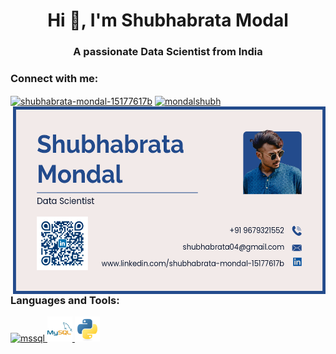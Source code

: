 <h1 align="center">Hi 👋, I'm Shubhabrata Modal</h1>
<h3 align="center">A passionate Data Scientist from India</h3>

<h3 align="left">Connect with me:</h3>
<p align="left">
<a href="https://linkedin.com/in/shubhabrata-mondal-15177617b" target="blank"><img align="center" src="https://raw.githubusercontent.com/rahuldkjain/github-profile-readme-generator/master/src/images/icons/Social/linked-in-alt.svg" alt="shubhabrata-mondal-15177617b" height="30" width="40" /></a>
<a href="https://instagram.com/mondalshubh" target="blank"><img align="center" src="https://raw.githubusercontent.com/rahuldkjain/github-profile-readme-generator/master/src/images/icons/Social/instagram.svg" alt="mondalshubh" height="30" width="40" /></a>
<img align="right" src="gitcard.png" width="500" height="300" alt="GitCard">
</p>

<h3 align="left">Languages and Tools:</h3>
<p align="left"> <a href="https://www.microsoft.com/en-us/sql-server" target="_blank" rel="noreferrer"> <img src="https://www.svgrepo.com/show/303229/microsoft-sql-server-logo.svg" alt="mssql" width="40" height="40"/> </a> <a href="https://www.mysql.com/" target="_blank" rel="noreferrer"> <img src="https://raw.githubusercontent.com/devicons/devicon/master/icons/mysql/mysql-original-wordmark.svg" alt="mysql" width="40" height="40"/> </a> <a href="https://www.python.org" target="_blank" rel="noreferrer"> <img src="https://raw.githubusercontent.com/devicons/devicon/master/icons/python/python-original.svg" alt="python" width="40" height="40"/> </a> </p>


